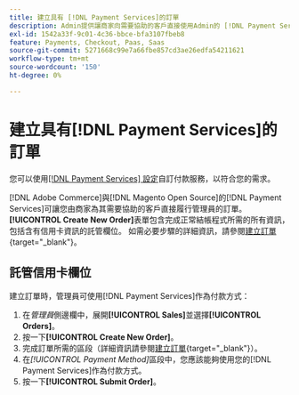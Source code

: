 ```yaml
---
title: 建立具有 [!DNL Payment Services]的訂單
description: Admin提供讓商家向需要協助的客戶直接使用Admin的 [!DNL Payment Services] 完成訂單的功能。
exl-id: 1542a33f-9c01-4c36-bbce-bfa3107fbeb8
feature: Payments, Checkout, Paas, Saas
source-git-commit: 5271668c99e7a66fbe857cd3ae26edfa54211621
workflow-type: tm+mt
source-wordcount: '150'
ht-degree: 0%

---
```


# 建立具有[!DNL Payment Services]的訂單

您可以使用[[!DNL Payment Services] 設定](settings.md)自訂付款服務，以符合您的需求。

[!DNL Adobe Commerce]與[!DNL Magento Open Source]的[!DNL Payment Services]可讓您由商家為其需要協助的客戶直接履行管理員的訂單。 **[!UICONTROL Create New Order]**&#x200B;表單包含完成正常結帳程式所需的所有資訊，包括含有信用卡資訊的託管欄位。 如需必要步驟的詳細資訊，請參閱[建立訂單](https://experienceleague.adobe.com/zh-hant/docs/commerce-admin/stores-sales/point-of-purchase/assist/customer-account-create-order){target="_blank"}。

## 託管信用卡欄位

建立訂單時，管理員可使用[!DNL Payment Services]作為付款方式：

1. 在&#x200B;_管理員_&#x200B;側邊欄中，展開&#x200B;**[!UICONTROL Sales]**&#x200B;並選擇&#x200B;**[!UICONTROL Orders]**。
1. 按一下&#x200B;**[!UICONTROL Create New Order]**。
1. 完成訂單所需的區段（詳細資訊請參閱[建立訂單](https://experienceleague.adobe.com/zh-hant/docs/commerce-admin/stores-sales/point-of-purchase/assist/customer-account-create-order){target="_blank"}）。
1. 在&#x200B;_[!UICONTROL Payment Method]_&#x200B;區段中，您應該能夠使用您的[!DNL Payment Services]作為付款方式。
1. 按一下&#x200B;**[!UICONTROL Submit Order]**。
